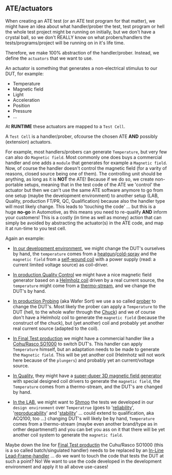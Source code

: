 ## ATE/actuators

When creating an ATE test (or an ATE test program for that matter), we might have an idea about what handler/prober the test,
test program or hell the whole test project might be running on initially, but we don't have a crystal ball, so we don't 
REALLY know on what probers/handlers the tests/programs/project will be running on in it's life time.

Therefore, we make 100% abstraction of the handler/prober. Instead, we define the `actuators` that we want to use.

An actuator is something that generates a non-electrical stimulus to our DUT, for example:
  * Temperature
  * Magnetic field
  * Light
  * Acceleration
  * Position 
  * Pressure 
  * ...
  
At **RUNTIME** these actuators are mapped to a `Test Cell`.

A `Test Cell` is a handler/prober, ofcourse the chosen ATE **AND** possibly (extension) actuators.

For example, most handlers/probers can generate `Temperature`, but very few can also do `Magnetic field`. Most commonly one
does buys a commercial handler and one adds a `module` that generates for example a `Magnetic field`. Now, of course the 
handler doesn't control the magnetic field (for a varity of reasons, closed source being one of them). The controlling unit
should be anything, as long as it is **NOT** the ATE! Because if we do so, we create non-portable setups, meaning that in 
the test code of the ATE we 'control' the actuator but then we can't use the same ATE software anymore to go from one setup 
(maybe the development environment) to another setup (LAB, Quality, production FT/PR, QC, Qualification) because also the 
handler type will most likely change. This leads to 'touching the code' ... but this is a huge **no-go** in Automotive, 
as this means you need to re-qualify **AND** inform your customers! This is a costly (in time as well as money) action 
that can simply be avoided by abstracting the actuator(s) in the ATE code, and map it at run-time to you test cell. 

Again an example:
* <ins>In our development environment</ins>, we might change the DUT's ourselves by hand, the `temperature` comes from 
a [heatgun](https://www.google.com/search?sa=X&source=univ&tbm=isch&q=heat+gun&ved=2ahUKEwj4jKDKusHpAhWEUBUIHc7iALUQsAR6BAgJEAE&biw=2560&bih=1287)/[cold-spray](https://www.google.com/search?q=cold+spary&tbm=isch&ved=2ahUKEwiMyNbMusHpAhXoMewKHbEZDQ8Q2-cCegQIABAA&oq=cold+spary&gs_lcp=CgNpbWcQAzIGCAAQChAYOgIIKToECAAQQzoCCABQhowCWOWfAmCUpAJoAHAAeACAAUiIAZ4FkgECMTCYAQCgAQGqAQtnd3Mtd2l6LWltZw&sclient=img&ei=X57EXsycIujjsAexs7R4&bih=1287&biw=2560) and the `magnetic field` from a [self-wound coil](./../../../docs/pictures/coil.jpg) with a power supply (read: a current limited voltage source) as coil-driver. 

* <ins>In production Quality Control</ins> we might have a nice magnetic field generator based on a [Helmholz coil](https://en.wikipedia.org/wiki/Helmholtz_coil) driven by a real current source, the `temperature` might come from a 
[thermo-stream](https://www.youtube.com/watch?v=W2OYzQhiLNE), and we change the DUT's by hand.

* <ins>In production Probing</ins> (aka Wafer Sort) we use a so called [prober](https://www.google.com/search?q=wafer+prober&tbm=isch&ved=2ahUKEwiOlvWcrMHpAhUKShoKHZhxBJEQ2-cCegQIABAA&oq=wafer+prober&gs_lcp=CgNpbWcQAzIECAAQQzICCAAyAggAMgQIABAYMgQIABAYUOniDFik9Axg3PUMaABwAHgAgAFKiAG8BpIBAjEymAEAoAEBqgELZ3dzLXdpei1pbWc&sclient=img&ei=TY_EXs67EoqUaZjjkYgJ&bih=1287&biw=2560) to change the DUT's. Most likely the prober 
can apply a `Temperature` to the DUT (hell, to the whole wafer through the [Chuck](https://www.google.com/search?source=univ&tbm=isch&q=prober+chuck&sa=X&ved=2ahUKEwjVvNiarMHpAhVLy6QKHU71CMIQsAR6BAgJEAE&biw=2560&bih=1287)) and we of course don't have a Helmholz coil to generate the `magnetic field` (because the construct of the chuck), but (yet another) coil and probably yet another real current source (adapted to the coil).

* <ins>In Final Test production</ins> we might have a commercial handler like a [Cohu/Rasco SO1000](https://www.cohu.com/so1000) to switch DUT's. This handler can apply `Temperature` himself, but an adaptation needs to be made to generate the `Magnetic field`. This will
be yet another coil (Helmhotz will not work here because of the `plungers`) and probably yet an current/voltage source.

* <ins>In Quality</ins>, they might have a [super-duper 3D magnetic field generator](./../../../docs/pictures/qc6d.png) with special designed coil drivers to generate the `magnetic field`, the `Temperature` comes from a thermo-stream, and the DUT's are changed by hand.

* <ins>In the LAB</ins>, we might want to [Shmoo](https://en.wikipedia.org/wiki/Shmoo_plot) the tests we developed in
our `design environment` over `Temperatrue` (goes to '[reliability](https://en.wikipedia.org/wiki/Reliability_(statistics))', '[reproducability](https://en.wikipedia.org/wiki/Reproducibility)' and '[stability](https://en.wikipedia.org/wiki/Numerical_stability)' ... could extend to qualification, aka ACQ100, too ...) changing DUT's
will likely be by hand, `Temperature` comes from a thermo-stream (maybe even another brand/type as in orther departmenst!) and you can bet you ass on it that there will be yet another coil system to generate the `magnetic field`.

Maybe down the line for <ins>Final Test productin</ins> the Cuhu/Rasco SO1000 (this is a so called batch/singulated 
handler) needs to be replaced by an [In-Line Lead-Frame-handler](https://www.geringer.de/en/products/special-machine-building) ... do we want to touch the code that tests the DUT at such a point? No! We want to use the code developed
in the development environment and apply it to all above use-cases!

